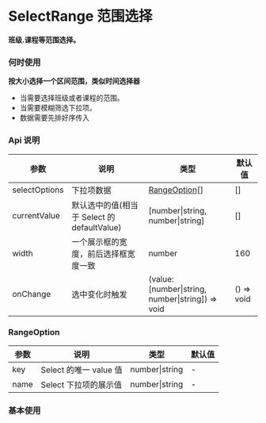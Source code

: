 # SelectRange 范围选择

**班级.课程等范围选择。**

### 何时使用

**按大小选择一个区间范围，类似时间选择器**

- 当需要选择班级或者课程的范围。
- 当需要模糊筛选下拉项。
- 数据需要先排好序传入

### Api 说明

| 参数          | 说明                                        | 类型                                             | 默认值     |
| ------------- | ------------------------------------------- | ------------------------------------------------ | ---------- |
| selectOptions | 下拉项数据                                  | [RangeOption](#RangeOption)\[]                   | []         |
| currentValue  | 默认选中的值(相当于 Select 的 defaultValue) | [number\|string, number\|string]                 | []         |
| width         | 一个展示框的宽度，前后选择框宽度一致        | number                                           | 160        |
| onChange      | 选中变化时触发                              | (value:[number\|string, number\|string]) => void | () => void |

### RangeOption

| 参数 | 说明                   | 类型           | 默认值 |
| ---- | ---------------------- | -------------- | ------ |
| key  | Select 的唯一 value 值 | number\|string | -      |
| name | Select 下拉项的展示值  | number\|string | -      |

### 基本使用

<code src="./../../demo/select-range/normal-usage.demo.tsx" />
